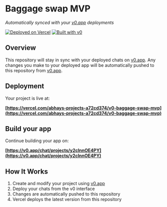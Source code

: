 # Baggage swap MVP

*Automatically synced with your [v0.app](https://v0.app) deployments*

[![Deployed on Vercel](https://img.shields.io/badge/Deployed%20on-Vercel-black?style=for-the-badge&logo=vercel)](https://vercel.com/abhays-projects-a72cd374/v0-baggage-swap-mvp)
[![Built with v0](https://img.shields.io/badge/Built%20with-v0.app-black?style=for-the-badge)](https://v0.app/chat/projects/y2cInnOE4PY)

## Overview

This repository will stay in sync with your deployed chats on [v0.app](https://v0.app).
Any changes you make to your deployed app will be automatically pushed to this repository from [v0.app](https://v0.app).

## Deployment

Your project is live at:

**[https://vercel.com/abhays-projects-a72cd374/v0-baggage-swap-mvp](https://vercel.com/abhays-projects-a72cd374/v0-baggage-swap-mvp)**

## Build your app

Continue building your app on:

**[https://v0.app/chat/projects/y2cInnOE4PY](https://v0.app/chat/projects/y2cInnOE4PY)**

## How It Works

1. Create and modify your project using [v0.app](https://v0.app)
2. Deploy your chats from the v0 interface
3. Changes are automatically pushed to this repository
4. Vercel deploys the latest version from this repository
